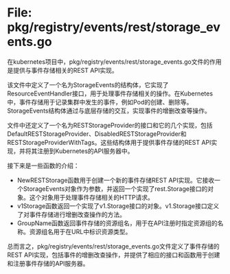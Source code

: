 # File: pkg/registry/events/rest/storage_events.go

在kubernetes项目中，pkg/registry/events/rest/storage_events.go文件的作用是提供与事件存储相关的REST API实现。

该文件中定义了一个名为StorageEvents的结构体，它实现了ResourceEventHandler接口，用于处理事件存储相关的操作。在Kubernetes中，事件存储用于记录集群中发生的事件，例如Pod的创建、删除等。StorageEvents结构体通过与底层存储的交互，实现事件的增删改查等操作。

文件中还定义了一个名为RESTStorageProvider的接口和它的几个实现，包括DefaultRESTStorageProvider、DisabledRESTStorageProvider和RESTStorageProviderWithTags。这些结构体用于提供事件存储的REST API实现，并将其注册到Kubernetes的API服务器中。

接下来是一些函数的介绍：
- NewRESTStorage函数用于创建一个新的事件存储REST API实现。它接收一个StorageEvents对象作为参数，并返回一个实现了rest.Storage接口的对象。这个对象用于处理事件存储相关的HTTP请求。
- v1Storage函数返回一个实现了v1.Storage接口的对象。v1.Storage接口定义了对事件存储进行增删改查操作的方法。
- GroupName函数返回事件存储的资源组名，用于在API注册时指定资源组的名称。资源组名用于在URL中标识资源类型。

总而言之，pkg/registry/events/rest/storage_events.go文件定义了事件存储的REST API实现，包括事件的增删改查操作，并提供了相应的接口和函数用于创建和注册事件存储的API服务器。

